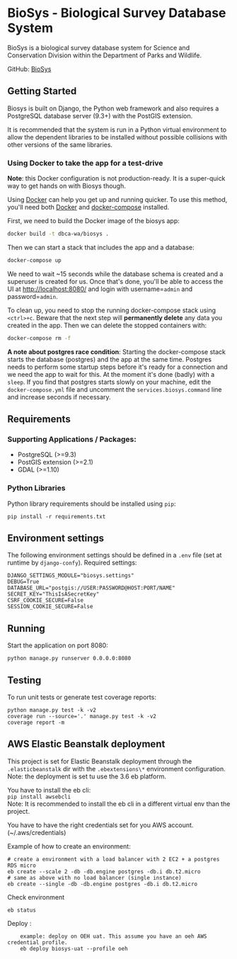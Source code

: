 # BioSys - Biological Survey Database System #

BioSys is a biological survey database system for Science and
Conservation Division within the Department of Parks and Wildlife.

GitHub:
[BioSys](https://github.com/parksandwildlife/biosys)

## Getting Started

Biosys is built on Django, the Python web framework and also requires a PostgreSQL database server
(9.3+) with the PostGIS extension.

It is recommended that the system is run in a Python virtual environment to allow the dependent
libraries to be installed without possible collisions with other versions of the same libraries.

### Using Docker to take the app for a test-drive

**Note**: this Docker configuration is not production-ready. It is a super-quick way to get hands on with Biosys though.

Using [Docker](http://docker.com/) can help you get up and running quicker. To use this method, you'll need both [Docker](https://docs.docker.com/install/) and [docker-compose](https://docs.docker.com/compose/) installed.

First, we need to build the Docker image of the biosys app:
```bash
docker build -t dbca-wa/biosys .
```

Then we can start a stack that includes the app and a database:
```bash
docker-compose up
```

We need to wait ~15 seconds while the database schema is created and a superuser is created for us. Once that's done, you'll be able to access the UI at [http://localhost:8080/]() and login with username=`admin` and password=`admin`.

To clean up, you need to stop the running docker-compose stack using `<ctrl>+c`. Beware that the next step will **permanently delete** any data you created in the app. Then we can delete the stopped containers with:
```bash
docker-compose rm -f
```

**A note about postgres race condition**: Starting the docker-compose stack starts the database (postgres) and the app at the same time. Postgres needs to perform some startup steps before it's ready for a connection and we need the app to wait for this. At the moment it's done (badly) with a `sleep`. If you find that postgres starts slowly on your machine, edit the `docker-compose.yml` file and uncomment the `services.biosys.command` line and increase seconds if necessary.

## Requirements

### Supporting Applications / Packages:

- PostgreSQL (>=9.3)
- PostGIS extension (>=2.1)
- GDAL (>=1.10)

### Python Libraries

Python library requirements should be installed using `pip`:

`pip install -r requirements.txt`

## Environment settings

The following environment settings should be defined in a `.env` file
(set at runtime by `django-confy`). Required settings:

    DJANGO_SETTINGS_MODULE="biosys.settings"
    DEBUG=True
    DATABASE_URL="postgis://USER:PASSWORD@HOST:PORT/NAME"
    SECRET_KEY="ThisIsASecretKey"
    CSRF_COOKIE_SECURE=False
    SESSION_COOKIE_SECURE=False

## Running

Start the application on port 8080:

`python manage.py runserver 0.0.0.0:8080`

## Testing

To run unit tests or generate test coverage reports:

    python manage.py test -k -v2
    coverage run --source='.' manage.py test -k -v2
    coverage report -m

## AWS Elastic Beanstalk deployment

This project is set for Elastic Beanstalk deployment through the `.elasticbeanstalk` dir with the `.ebextensions\*` environment configuration.
Note: the deployment is set tu use the 3.6 eb platform.  

You have to install the eb cli:  
`pip install awsebcli`  
Note: It is recommended to install the eb cli in a different virtual env than the project.

You have to have the right credentials set for you AWS account. (~/.aws/credentials)

Example of how to create an environment:

    # create a environment with a load balancer with 2 EC2 + a postgres RDS micro
    eb create --scale 2 -db -db.engine postgres -db.i db.t2.micro
    # same as above with no load balancer (single instance)
    eb create --single -db -db.engine postgres -db.i db.t2.micro
    
Check environment
    
    eb status
    
Deploy :
    
        example: deploy on OEH uat. This assume you have an oeh AWS credential profile. 
        eb deploy biosys-uat --profile oeh 
    
     